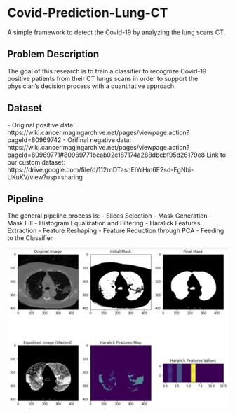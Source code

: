 # Covid-Prediction-Lung-CT
A simple framework to detect the Covid-19 by analyzing the lung scans CT.

<h2>Problem Description</h2>
The goal of this research is to train a classifier to recognize Covid-19 positive patients from their CT lungs scans in order to support the physician’s decision process with a quantitative approach.

<h2>Dataset</h2>
- Original positive data: https://wiki.cancerimagingarchive.net/pages/viewpage.action?pageId=80969742
- Orifinal negative data: https://wiki.cancerimagingarchive.net/pages/viewpage.action?pageId=80969771#80969771bcab02c187174a288dbcbf95d26179e8 
Link to our custom dataset: https://drive.google.com/file/d/112rnDTasnEIYrHm6E2sd-EgNbi-UKuKV/view?usp=sharing

<h2>Pipeline</h2>
The general pipeline process is:
- Slices Selection 
- Mask Generation
- Mask Fill
- Histogram Equalization and Filtering
- Haralick Features Extraction
- Feature Reshaping
- Feature Reduction through PCA
- Feeding to the Classifier

![Pipeline image](https://github.com/MattiaRigi97/Covid-Prediction-Lung-CT/blob/main/images/pipeline.jpg?raw=true)

